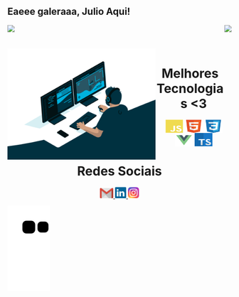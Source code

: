 ## Eaeee galeraaa, Julio Aqui!

<div>
  
  <img  height="150em" src="https://github-readme-stats-sigma-five.vercel.app/api?username=JulioH-dot&show_icons=true&theme=vue-dark&include_all_commits=true&count_private=true"/>
  <img align="right" height="150em" src="https://github-readme-stats-sigma-five.vercel.app/api/top-langs/?username=JulioH-dot&layout=compact&langs_count=16&theme=vue-dark"/>
</div>
<br>

<div  align="center"> 
  <div style="display: inline_block"><br>
    <img align="left" height="250" alt="coding-time" src="code.gif">
    <h1 align="center">Melhores Tecnologias <3</h1>
    <img align="center" height="30" width="40" alt="js-icon"  src="https://raw.githubusercontent.com/devicons/devicon/master/icons/javascript/javascript-plain.svg">
    <img align="center" height="30" width="40" alt="html-icon" src="https://raw.githubusercontent.com/devicons/devicon/master/icons/html5/html5-original.svg">
    <img align="center" height="30" width="40" alt="css-icon" src="https://raw.githubusercontent.com/devicons/devicon/master/icons/css3/css3-original.svg">
    <img align="center" height="30" width="40" alt="css-icon" src="vue-js.svg">
    <img align="center" height="30" width="40" alt="css-icon" src="typescript.svg">
   </div>
    
  
  <h1 align="center">Redes Sociais</h1>
    <a href = "mailto: juliohenrique1909@gmail.com">
      <img width="30" src="gmail.svg">
    </a>
    <a href = "https://www.linkedin.com/in/juliohenriquedossantos/">
      <img width="25" src="linkedin.svg">
    </a>
    <a href = "https://www.instagram.com/slv__henrique/">
      <img width="25" src="instagram.png">
    </a>
</div>
  
![Snake animation](https://github.com/JulioH-dot/JulioH-dot/blob/output/github-contribution-grid-snake.svg)
